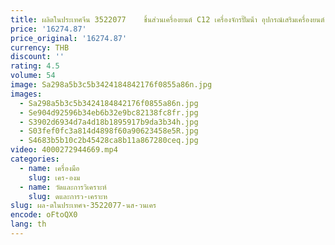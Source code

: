 ```yaml
---
title: ผลิตในประเทศจีน 3522077    ชิ้นส่วนเครื่องยนต์ C12 เครื่องจักรปั๊มน้ํา อุปกรณ์เสริมเครื่องยนต์
price: '16274.87'
price_original: '16274.87'
currency: THB
discount: ''
rating: 4.5
volume: 54
image: Sa298a5b3c5b3424184842176f0855a86n.jpg
images:
  - Sa298a5b3c5b3424184842176f0855a86n.jpg
  - Se904d92596b34eb6b32e9bc82138fc8fr.jpg
  - S3902d6934d7a4d18b1895917b9da3b34h.jpg
  - S03fef0fc3a814d4898f60a90623458e5R.jpg
  - S4683b5b10c2b45428ca8b11a867280ceq.jpg
video: 4000272944669.mp4
categories:
  - name: เครื่องมือ
    slug: เคร-องม
  - name: วัดและการวิเคราะห์
    slug: ดและการว-เคราะห
slug: ผล-ตในประเทศจ-3522077-นส-วนเคร
encode: oFtoQX0
lang: th
---
```

  